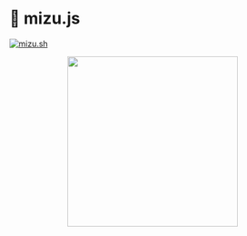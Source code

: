 # 🌊 mizu.js

[![mizu.sh](https://img.shields.io/badge/%F0%9F%8C%8A-mizu.sh-black?labelColor=black)](https://mizu.sh)

<p align="center"><a href="https://mizu.sh"><img src="https://mizu.sh/logo.png" width="300"></a></p>